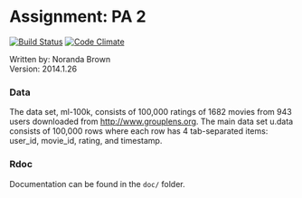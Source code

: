 # Assignment: PA 2

[![Build Status](https://secure.travis-ci.org/noranda/pa2.png)](http://travis-ci.org/noranda/pa2)
[![Code Climate](https://codeclimate.com/github/noranda/pa2.png)](https://codeclimate.com/github/noranda/pa2)

Written by: Noranda Brown  
Version: 2014.1.26  

### Data
The data set, ml-100k, consists of 100,000 ratings of 1682 movies from 943 users downloaded from http://www.grouplens.org. The main data set u.data consists of 100,000 rows where each row has 4 tab-separated items: user_id, movie_id, rating, and timestamp.

### Rdoc
Documentation can be found in the `doc/` folder.